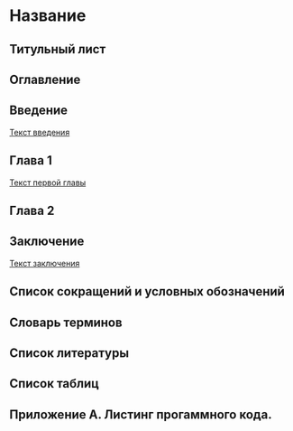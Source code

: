# Название

## Титульный лист

## Оглавление

## Введение

[Текст введения](./additionally/Введение.md)

## Глава 1

[Текст первой главы](./additionally/Глава_1.md)

## Глава 2

## Заключение

[Текст заключения](./additionally/Заключение.md)

## Список сокращений и условных обозначений

## Словарь терминов

## Список литературы

## Список таблиц

## Приложение А. Листинг прогаммного кода.
